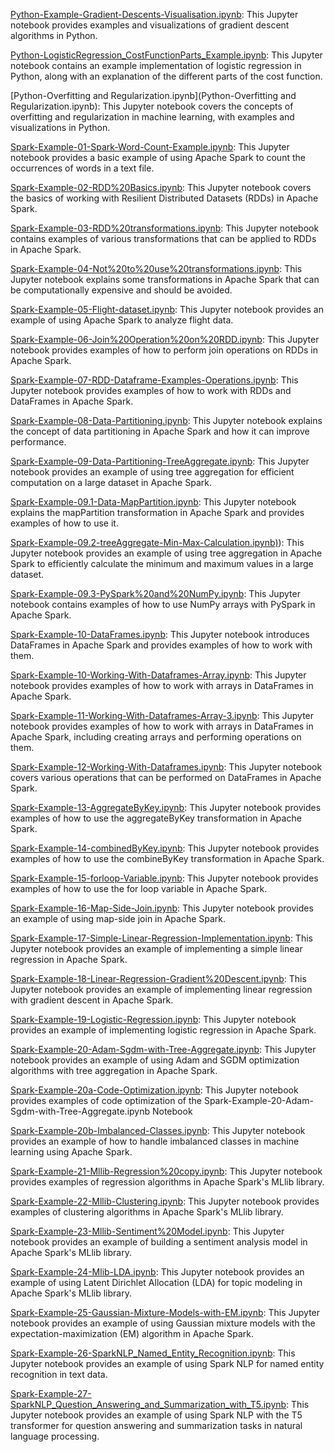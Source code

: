 [Python-Example-Gradient-Descents-Visualisation.ipynb](Python-Example-Gradient-Descents-Visualisation.ipynb): This Jupyter notebook provides examples and visualizations of gradient descent algorithms in Python.

[Python-LogisticRegression_CostFunctionParts_Example.ipynb](Python-LogisticRegression_CostFunctionParts_Example.ipynb): This Jupyter notebook contains an example implementation of logistic regression in Python, along with an explanation of the different parts of the cost function.

[Python-Overfitting and Regularization.ipynb](Python-Overfitting and Regularization.ipynb): This Jupyter notebook covers the concepts of overfitting and regularization in machine learning, with examples and visualizations in Python.

[Spark-Example-01-Spark-Word-Count-Example.ipynb](Spark-Example-01-Spark-Word-Count-Example.ipynb): This Jupyter notebook provides a basic example of using Apache Spark to count the occurrences of words in a text file.

[Spark-Example-02-RDD%20Basics.ipynb](Spark-Example-02-RDD%20Basics.ipynb): This Jupyter notebook covers the basics of working with Resilient Distributed Datasets (RDDs) in Apache Spark.

[Spark-Example-03-RDD%20transformations.ipynb](Spark-Example-03-RDD%20transformations.ipynb): This Jupyter notebook contains examples of various transformations that can be applied to RDDs in Apache Spark.

[Spark-Example-04-Not%20to%20use%20transformations.ipynb](Spark-Example-04-Not%20to%20use%20transformations.ipynb): This Jupyter notebook explains some transformations in Apache Spark that can be computationally expensive and should be avoided.

[Spark-Example-05-Flight-dataset.ipynb](Spark-Example-05-Flight-dataset.ipynb): This Jupyter notebook provides an example of using Apache Spark to analyze flight data.

[Spark-Example-06-Join%20Operation%20on%20RDD.ipynb](Spark-Example-06-Join%20Operation%20on%20RDD.ipynb): This Jupyter notebook provides examples of how to perform join operations on RDDs in Apache Spark.

[Spark-Example-07-RDD-Dataframe-Examples-Operations.ipynb](Spark-Example-07-RDD-Dataframe-Examples-Operations.ipynb): This Jupyter notebook provides examples of how to work with RDDs and DataFrames in Apache Spark.

[Spark-Example-08-Data-Partitioning.ipynb](Spark-Example-08-Data-Partitioning.ipynb): This Jupyter notebook explains the concept of data partitioning in Apache Spark and how it can improve performance.

[Spark-Example-09-Data-Partitioning-TreeAggregate.ipynb](Spark-Example-09-Data-Partitioning-TreeAggregate.ipynb): This Jupyter notebook provides an example of using tree aggregation for efficient computation on a large dataset in Apache Spark.

[Spark-Example-09.1-Data-MapPartition.ipynb](Spark-Example-09.1-Data-MapPartition.ipynb): This Jupyter notebook explains the mapPartition transformation in Apache Spark and provides examples of how to use it.

[Spark-Example-09.2-treeAggregate-Min-Max-Calculation.ipynb)](Spark-Example-09.2-treeAggregate-Min-Max-Calculation.ipynb)): This Jupyter notebook provides an example of using tree aggregation in Apache Spark to efficiently calculate the minimum and maximum values in a large dataset.

[Spark-Example-09.3-PySpark%20and%20NumPy.ipynb](Spark-Example-09.3-PySpark%20and%20NumPy.ipynb): This Jupyter notebook contains examples of how to use NumPy arrays with PySpark in Apache Spark.

[Spark-Example-10-DataFrames.ipynb](Spark-Example-10-DataFrames.ipynb): This Jupyter notebook introduces DataFrames in Apache Spark and provides examples of how to work with them.

[Spark-Example-10-Working-With-Dataframes-Array.ipynb](Spark-Example-10-Working-With-Dataframes-Array.ipynb): This Jupyter notebook provides examples of how to work with arrays in DataFrames in Apache Spark.

[Spark-Example-11-Working-With-Dataframes-Array-3.ipynb](Spark-Example-11-Working-With-Dataframes-Array-3.ipynb): This Jupyter notebook provides examples of how to work with arrays in DataFrames in Apache Spark, including creating arrays and performing operations on them.

[Spark-Example-12-Working-With-Dataframes.ipynb](Spark-Example-12-Working-With-Dataframes.ipynb): This Jupyter notebook covers various operations that can be performed on DataFrames in Apache Spark.

[Spark-Example-13-AggregateByKey.ipynb](Spark-Example-13-AggregateByKey.ipynb): This Jupyter notebook provides examples of how to use the aggregateByKey transformation in Apache Spark.

[Spark-Example-14-combinedByKey.ipynb](Spark-Example-14-combinedByKey.ipynb): This Jupyter notebook provides examples of how to use the combineByKey transformation in Apache Spark.

[Spark-Example-15-forloop-Variable.ipynb](Spark-Example-15-forloop-Variable.ipynb): This Jupyter notebook provides examples of how to use the for loop variable in Apache Spark.

[Spark-Example-16-Map-Side-Join.ipynb](Spark-Example-16-Map-Side-Join.ipynb): This Jupyter notebook provides an example of using map-side join in Apache Spark.

[Spark-Example-17-Simple-Linear-Regression-Implementation.ipynb](Spark-Example-17-Simple-Linear-Regression-Implementation.ipynb): This Jupyter notebook provides an example of implementing a simple linear regression in Apache Spark.

[Spark-Example-18-Linear-Regression-Gradient%20Descent.ipynb](Spark-Example-18-Linear-Regression-Gradient%20Descent.ipynb): This Jupyter notebook provides an example of implementing linear regression with gradient descent in Apache Spark.

[Spark-Example-19-Logistic-Regression.ipynb](Spark-Example-19-Logistic-Regression.ipynb): This Jupyter notebook provides an example of implementing logistic regression in Apache Spark.

[Spark-Example-20-Adam-Sgdm-with-Tree-Aggregate.ipynb](Spark-Example-20-Adam-Sgdm-with-Tree-Aggregate.ipynb): This Jupyter notebook provides an example of using Adam and SGDM optimization algorithms with tree aggregation in Apache Spark.

[Spark-Example-20a-Code-Optimization.ipynb](Spark-Example-20a-Code-Optimization.ipynb): This Jupyter notebook provides examples of code optimization of the Spark-Example-20-Adam-Sgdm-with-Tree-Aggregate.ipynb Notebook

[Spark-Example-20b-Imbalanced-Classes.ipynb](Spark-Example-20b-Imbalanced-Classes.ipynb): This Jupyter notebook provides an example of how to handle imbalanced classes in machine learning using Apache Spark.

[Spark-Example-21-Mllib-Regression%20copy.ipynb](Spark-Example-21-Mllib-Regression%20copy.ipynb): This Jupyter notebook provides examples of regression algorithms in Apache Spark's MLlib library.

[Spark-Example-22-Mllib-Clustering.ipynb](Spark-Example-22-Mllib-Clustering.ipynb): This Jupyter notebook provides examples of clustering algorithms in Apache Spark's MLlib library.

[Spark-Example-23-Mllib-Sentiment%20Model.ipynb](Spark-Example-23-Mllib-Sentiment%20Model.ipynb): This Jupyter notebook provides an example of building a sentiment analysis model in Apache Spark's MLlib library.

[Spark-Example-24-Mlib-LDA.ipynb](Spark-Example-24-Mlib-LDA.ipynb): This Jupyter notebook provides an example of using Latent Dirichlet Allocation (LDA) for topic modeling in Apache Spark's MLlib library.

[Spark-Example-25-Gaussian-Mixture-Models-with-EM.ipynb](Spark-Example-25-Gaussian-Mixture-Models-with-EM.ipynb): This Jupyter notebook provides an example of using Gaussian mixture models with the expectation-maximization (EM) algorithm in Apache Spark.

[Spark-Example-26-SparkNLP_Named_Entity_Recognition.ipynb](Spark-Example-26-SparkNLP_Named_Entity_Recognition.ipynb): This Jupyter notebook provides an example of using Spark NLP for named entity recognition in text data.

[Spark-Example-27-SparkNLP_Question_Answering_and_Summarization_with_T5.ipynb](Spark-Example-27-SparkNLP_Question_Answering_and_Summarization_with_T5.ipynb): This Jupyter notebook provides an example of using Spark NLP with the T5 transformer for question answering and summarization tasks in natural language processing.


